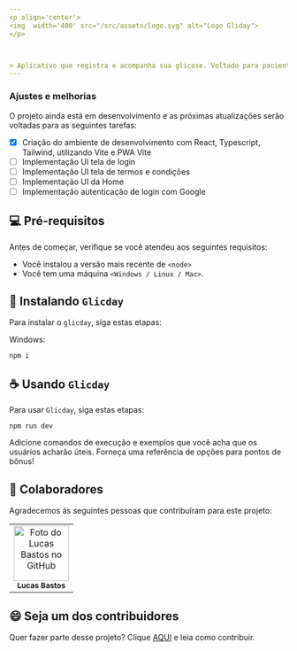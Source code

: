 ```yaml
---
<p align='center'>
<img  width='400' src="/src/assets/logo.svg" alt="Logo Gliday">
</p>



> Aplicativo que registra e acompanha sua glicose. Voltado para pacientes com diabete gestacional, pré-diabete e diabete tipo 1 e 2.
---
```


### Ajustes e melhorias

O projeto ainda está em desenvolvimento e as próximas atualizações serão voltadas para as seguintes tarefas:

- [x] Criação do ambiente de desenvolvimento com React, Typescript, Tailwind, utilizando Vite e PWA Vite
- [ ] Implementação UI tela de login
- [ ] Implementação UI tela de termos e condições
- [ ] Implementação UI da Home
- [ ] Implementação autenticação de login com Google

## 💻 Pré-requisitos

Antes de começar, verifique se você atendeu aos seguintes requisitos:

- Você instalou a versão mais recente de `<node>`
- Você tem uma máquina `<Windows / Linux / Mac>`.

## 🚀 Instalando `Glicday`

Para instalar o `glicday`, siga estas etapas:

Windows:

```
npm i
```

## ☕ Usando `Glicday`

Para usar `Glicday`, siga estas etapas:

```
npm run dev
```

Adicione comandos de execução e exemplos que você acha que os usuários acharão úteis. Forneça uma referência de opções para pontos de bônus!

## 🤝 Colaboradores

Agradecemos às seguintes pessoas que contribuíram para este projeto:

<table>
  <tr>
    <td align="center">
      <a href="#" title="defina o título do link">
        <img src="https://avatars.githubusercontent.com/u/179270870?v=4" width="100px;" alt="Foto do Lucas Bastos no GitHub"/><br>
        <sub>
          <b>Lucas Bastos</b>
        </sub>
      </a>
    </td>
  </tr>
</table>

## 😄 Seja um dos contribuidores

Quer fazer parte desse projeto? Clique [AQUI](CONTRIBUTING.md) e leia como contribuir.
